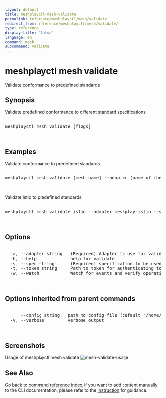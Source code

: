 ```yaml
---
layout: default
title: meshplayctl-mesh-validate
permalink: reference/meshplayctl/mesh/validate
redirect_from: reference/meshplayctl/mesh/validate/
type: reference
display-title: "false"
language: en
command: mesh
subcommand: validate
---
```


# meshplayctl mesh validate

Validate conformance to predefined standards

## Synopsis

Validate predefined conformance to different standard specifications
<pre class='codeblock-pre'>
<div class='codeblock'>
meshplayctl mesh validate [flags]

</div>
</pre> 

## Examples

Validate conformance to predefined standards
<pre class='codeblock-pre'>
<div class='codeblock'>
meshplayctl mesh validate [mesh name] --adapter [name of the adapter] --tokenPath [path to token for authentication] --spec [specification to be used for conformance test] --namespace [namespace to be used]

</div>
</pre> 

Validate Istio to predefined standards
<pre class='codeblock-pre'>
<div class='codeblock'>
meshplayctl mesh validate istio --adapter meshplay-istio --spec smi

</div>
</pre> 

## Options

<pre class='codeblock-pre'>
<div class='codeblock'>
  -a, --adapter string   (Required) Adapter to use for validation (default "meshplay-nsm")
  -h, --help             help for validate
  -s, --spec string      (Required) specification to be used for conformance test (smi/istio-vet) (default "smi")
  -t, --token string     Path to token for authenticating to Meshplay API
  -w, --watch            Watch for events and verify operation (in beta testing)

</div>
</pre>

## Options inherited from parent commands

<pre class='codeblock-pre'>
<div class='codeblock'>
      --config string   path to config file (default "/home/runner/.meshplay/config.yaml")
  -v, --verbose         verbose output

</div>
</pre>

## Screenshots

Usage of meshplayctl mesh validate
![mesh-validate-usage](/assets/img/meshplayctl/mesh-validate.png)

## See Also

Go back to [command reference index](/reference/meshplayctl/), if you want to add content manually to the CLI documentation, please refer to the [instruction](/project/contributing/contributing-cli#preserving-manually-added-documentation) for guidance.
